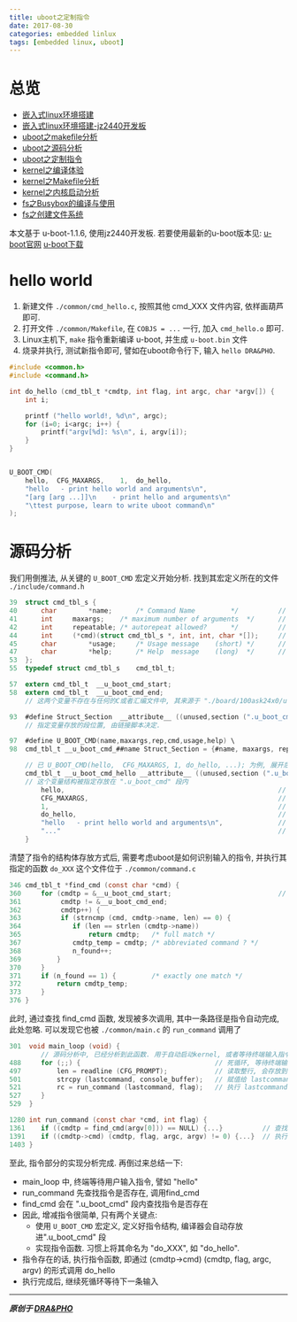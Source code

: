 ```yaml
---
title: uboot之定制指令
date: 2017-08-30
categories: embedded linlux
tags: [embedded linux, uboot]
---
```


# 总览
- [嵌入式linux环境搭建](https://draapho.github.io/2017/02/16/1705-linux-env/)
- [嵌入式linux环境搭建-jz2440开发板](https://draapho.github.io/2017/02/21/1707-jz2440-env/)
- [uboot之makefile分析](https://draapho.github.io/2017/07/07/1719-uboot-makefile/)
- [uboot之源码分析](https://draapho.github.io/2017/08/25/1720-uboot-source/)
- [uboot之定制指令](https://draapho.github.io/2017/08/30/1721-uboot-modify/)
- [kernel之编译体验](https://draapho.github.io/2017/09/01/1722-kernel-compile/)
- [kernel之Makefile分析](https://draapho.github.io/2017/09/14/1724-kernel-makefile/)
- [kernel之内核启动分析](https://draapho.github.io/2017/09/15/1725-kernel-launch/)
- [fs之Busybox的编译与使用](https://draapho.github.io/2017/11/02/1730-fs-busybox/)
- [fs之创建文件系统](https://draapho.github.io/2017/11/03/1731-fs-build/)

本文基于 u-boot-1.1.6, 使用jz2440开发板. 若要使用最新的u-boot版本见: [u-boot官网](http://www.denx.de/wiki/U-Boot/WebHome)  [u-boot下载](ftp://ftp.denx.de/pub/u-boot/)


# hello world

1. 新建文件 `./common/cmd_hello.c`, 按照其他 cmd_XXX 文件内容, 依样画葫芦即可.
2. 打开文件 `./common/Makefile`, 在 `COBJS = ...` 一行, 加入 `cmd_hello.o` 即可.
3. Linux主机下, `make` 指令重新编译 u-boot, 并生成 `u-boot.bin` 文件
4. 烧录并执行, 测试新指令即可, 譬如在uboot命令行下, 输入 `hello DRA&PHO`.

``` c
#include <common.h>
#include <command.h>

int do_hello (cmd_tbl_t *cmdtp, int flag, int argc, char *argv[]) {
    int i;

    printf ("hello world!, %d\n", argc);
    for (i=0; i<argc; i++) {
        printf("argv[%d]: %s\n", i, argv[i]);
    }
}


U_BOOT_CMD(
    hello,  CFG_MAXARGS,    1,  do_hello,
    "hello   - print hello world and arguments\n",
    "[arg [arg ...]]\n    - print hello and arguments\n"
    "\ttest purpose, learn to write uboot command\n"
);
```


# 源码分析

我们用倒推法, 从关键的 `U_BOOT_CMD` 宏定义开始分析.
找到其宏定义所在的文件 `./include/command.h`

```c
39  struct cmd_tbl_s {
40      char        *name;      /* Command Name         */          // 指令名称
41      int     maxargs;    /* maximum number of arguments  */      // 参数最大数量
42      int     repeatable; /* autorepeat allowed?      */          // 空格键是否可自动重复指令
44      int     (*cmd)(struct cmd_tbl_s *, int, int, char *[]);     // 指令函数
45      char        *usage;     /* Usage message    (short) */      // 短帮助说明
47      char        *help;      /* Help  message    (long)  */      // 长帮助说明
53  };
55  typedef struct cmd_tbl_s    cmd_tbl_t;

57  extern cmd_tbl_t  __u_boot_cmd_start;
58  extern cmd_tbl_t  __u_boot_cmd_end;
    // 这两个变量不存在与任何的C或者汇编文件中, 其来源于 "./board/100ask24x0/u-boot.lds" 链接脚本里面

93  #define Struct_Section  __attribute__ ((unused,section (".u_boot_cmd")))
    // 指定变量存放的段位置, 由链接脚本决定.

97  #define U_BOOT_CMD(name,maxargs,rep,cmd,usage,help) \
98  cmd_tbl_t __u_boot_cmd_##name Struct_Section = {#name, maxargs, rep, cmd, usage, help}

    // 已 U_BOOT_CMD(hello,  CFG_MAXARGS, 1, do_hello, ...); 为例, 展开后为
    cmd_tbl_t __u_boot_cmd_hello __attribute__ ((unused,section (".u_boot_cmd"))) = {
    // 这个变量结构被指定存放在 ".u_boot_cmd" 段内
        hello,                                                      // 指令名称 hello
        CFG_MAXARGS,                                                // 参数最大数量
        1,                                                          // 可重复指令
        do_hello,                                                   // 指令函数
        "hello   - print hello world and arguments\n",              // 短帮助说明
        "..."                                                       // 长帮助说明
    }
```

清楚了指令的结构体存放方式后, 需要考虑uboot是如何识别输入的指令, 并执行其指定的函数 `do_XXX`
这个文件位于 `./common/command.c`

``` c
346 cmd_tbl_t *find_cmd (const char *cmd) {
360     for (cmdtp = &__u_boot_cmd_start;                           // 在".u_boot_cmd"段内查找指令
361          cmdtp != &__u_boot_cmd_end;
362          cmdtp++) {
363          if (strncmp (cmd, cmdtp->name, len) == 0) {
364             if (len == strlen (cmdtp->name))
365                 return cmdtp;   /* full match */
367             cmdtp_temp = cmdtp; /* abbreviated command ? */
368             n_found++;
369         }
370     }
371     if (n_found == 1) {         /* exactly one match */
372         return cmdtp_temp;
373     }
376 }
```

此时, 通过查找 find_cmd 函数, 发现被多次调用, 其中一条路径是指令自动完成, 此处忽略.
可以发现它也被 `./common/main.c` 的 `run_command` 调用了

``` c
301  void main_loop (void) {
        // 源码分析中, 已经分析到此函数. 用于自动启动kernel, 或者等待终端输入指令并执行
488     for (;;) {                                  // 死循环, 等待终端输入
497         len = readline (CFG_PROMPT);            // 读取整行, 会存放到 console_buffer 中
501         strcpy (lastcommand, console_buffer);   // 赋值给 lastcommand, 譬如 hello 指令
521         rc = run_command (lastcommand, flag);   // 执行 lastcommand
527     }
529  }

1280 int run_command (const char *cmd, int flag) {
1361    if ((cmdtp = find_cmd(argv[0])) == NULL) {...}          // 查找指令
1391    if ((cmdtp->cmd) (cmdtp, flag, argc, argv) != 0) {...}  // 执行指令函数, 譬如调用 do_hello
1403 }
```

至此, 指令部分的实现分析完成. 再倒过来总结一下:
- main_loop 中, 终端等待用户输入指令, 譬如 "hello"
- run_command 先查找指令是否存在, 调用find_cmd
- find_cmd 会在 ".u_boot_cmd" 段内查找指令是否存在
- 因此, 增减指令很简单, 只有两个关键点:
    - 使用 `U_BOOT_CMD` 宏定义, 定义好指令结构, 编译器会自动存放进".u_boot_cmd" 段
    - 实现指令函数. 习惯上将其命名为 "do_XXX", 如 "do_hello".
- 指令存在的话, 执行指令函数, 即通过 (cmdtp->cmd) (cmdtp, flag, argc, argv) 的形式调用 do_hello
- 执行完成后, 继续死循环等待下一条输入


----------

***原创于 [DRA&PHO](https://draapho.github.io/)***
